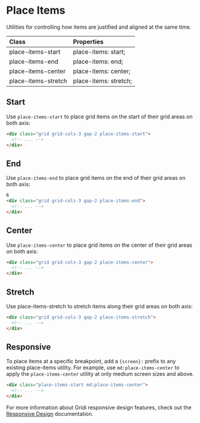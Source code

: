 # Place Items

Utilities for controlling how items are justified and aligned at the same time.

| Class               | Properties             |
| :------------------ | :--------------------- |
| place-items-start   | place-items: start;    |
| place-items-end     | place-items: end;      |
| place-items-center  | place-items: center;   |
| place-items-stretch | place-items: stretch;  |

## Start

Use `place-items-start` to place grid items on the start of their grid areas on both axis:

```html
<div class="grid grid-cols-3 gap-2 place-items-start">
  <!-- ... -->
</div>
```

## End

Use `place-items-end` to place grid items on the end of their grid areas on both axis:

```html
6
<div class="grid grid-cols-3 gap-2 place-items-end">
  <!-- ... -->
</div>
```

## Center

Use `place-items-center` to place grid items on the center of their grid areas on both axis:

```html
<div class="grid grid-cols-3 gap-2 place-items-center">
  <!-- ... -->
</div>
```

## Stretch

Use place-items-stretch to stretch items along their grid areas on both axis:

```html
<div class="grid grid-cols-3 gap-2 place-items-stretch">
  <!-- ... -->
</div>
```

## Responsive

To place items at a specific breakpoint, add a `{screen}:` prefix to any existing place-items utility. For example, use `md:place-items-center` to apply the `place-items-center` utility at only medium screen sizes and above.

```html
<div class="place-items-start md:place-items-center">
  <!-- ... -->
</div>
```

For more information about Gridi responsive design features, check out the [Responsive Design](/guide/responsive-design) documentation.
